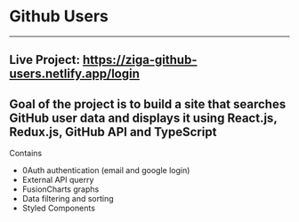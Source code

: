 # Github Users
---
Live Project: https://ziga-github-users.netlify.app/login
---
Goal of the project is to build a site that searches GitHub user data and displays it using React.js, Redux.js, GitHub API and TypeScript
---
Contains

- 0Auth authentication (email and google login)
- External API querry
- FusionCharts graphs
- Data filtering and sorting
- Styled Components
